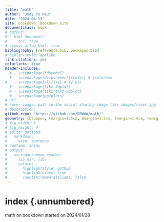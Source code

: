 ```yaml
---
title: "math"
author: "Joey Yu Hsu"
date: "2024-04-13"
site: bookdown::bookdown_site
documentclass: book
# output:
#   html_document:
#     toc: true
# always_allow_html: true
bibliography: [reference.bib, packages.bib]
# biblio-style: apalike
link-citations: yes
colorlinks: true
header-includes:
  # - \usepackage{fdsymbol}
  # - \usepackage[dvipsnames]{xcolor} # \colorbox
#   - \usepackage[all]{xy} # xy-pic
  # - \usepackage{tikz-3dplot}
  # - \usepackage{tikz,tikz-3dplot}
  # - \usepackage{pgfplots}
# url: 
# cover-image: path to the social sharing image like images/cover.jpg
# description: 
github-repo: "https://github.com/RRWWW/math/"
geometry: [b5paper, tmargin=1.5cm, bmargin=1.5cm, lmargin=1.0cm, rmargin=1.0cm]
# fig_width: 6 
# fig_height: 4 
# editor_options:
#   markdown:
#     wrap: sentence
# runtime: shiny
# output:
#   xaringan::moon_reader:
#     lib_dir: libs
#     nature:
#       highlightStyle: github
#       highlightLines: true
#       countIncrementalSlides: false
---
```


# index {.unnumbered}

math on bookdown started on 2024/01/28
